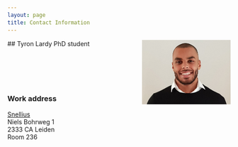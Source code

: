 ```yaml
---
layout: page
title: Contact Information
---
```

<img src="/imgs/pasfoto_Tyron_Lardy.png" alt="drawing" width="200" style="float: right;">
## Tyron Lardy
<span class="post-date">PhD student</span>

<table style="white-space:nowrap;width: 0; border: none;margin-left:-10px">
  <tbody>
    <tr>
      <td style="border:none;background:transparent"><span style="color:rgb(154,154,154)">Name</span></td>
      <td style="border:none;background:transparent">&nbsp;</td>
      <td style="border:none;background:transparent">Tyron Darnell Lardy</td>
    </tr>
    <tr style="border:none">
      <td style="border:none;background:transparent"><span style="color:rgb(154,154,154)">Institute</span></td>
      <td style="border:none;background:transparent">&nbsp;</td>
      <td style="border:none;background:transparent">MI, Leiden University</td>
    </tr> 
    <tr>
      <td style="border:none;background:transparent"><span style="color:rgb(154,154,154)">E-mail</span></td>
      <td style="border:none;background:transparent">&nbsp;</td>
      <td style="border:none;background:transparent"><a href="mailto:t.d.lardy@math.leidenuniv.nl">t.d.lardy AT math.leidenuniv.nl</a></td>
    </tr>
  </tbody>
</table>


### Work address 
<a href="https://www.universiteitleiden.nl/locaties/snellius#tab-1" target="_blank">Snellius</a>   
Niels Bohrweg 1   
2333 CA Leiden   
Room 236     
